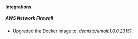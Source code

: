 #### Integrations
##### AWS Network Firewall
- Upgraded the Docker image to: *demisto/emoji:1.0.0.23151*.
